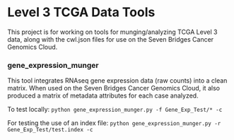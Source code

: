 # Level 3 TCGA Data Tools

This project is for working on tools for munging/analyzing TCGA Level 3 data, along with the cwl.json files for use on the Seven Bridges Cancer Genomics Cloud.

### gene\_expression\_munger
This tool integrates RNAseq gene expression data (raw counts) into a clean matrix. When used on the Seven Bridges Cancer Genomics Cloud, it also produced a matrix of metadata attributes for each case analyzed.

To test locally: 
`python gene_expression_munger.py -f Gene_Exp_Test/* -c`

For testing the use of an index file: 
`python gene_expression_munger.py -r Gene_Exp_Test/test.index -c`
